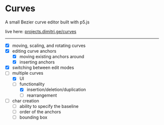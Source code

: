 # Curves

A small Bezier curve editor built with p5.js

live here: [projects.dimitri.ge/curves](https://projects.dimitri.ge/curves)

---

- [x] moving, scaling, and rotating curves
- [x] editing curve anchors
  - [x] moving existing anchors around
  - [x] inserting anchors
- [x] switching between edit modes
- [ ] multiple curves
  - [x] UI
  - [ ] functionality
    - [x] insertion/deletion/duplication
    - [ ] rearrangement
- [ ] char creation
  - [ ] ability to specify the baseline
  - [ ] order of the anchors
  - [ ] bounding box